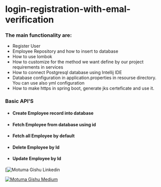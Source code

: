 # login-registration-with-emal-verification
<h3> The main functionality are:</h3>

<ul>
  <li>Register User</li>
  <li>Employee Repository and how to insert to database</li>
  <li>How to use lombok</li>
  <li>How to customize for the method we want define by our project requirements in services</li>
  <li>How to connect Postgresql database using Intellij IDE</li>
   <li>Database configuration in application.properties in resourse directory. You can use also yml configuration</li>
   <li>How to make https in spring boot, generate jks certeficate and use it.</li>
</ul>
<h3> Basic API'S</h3>

<ul>
    <h4><li>Create Employee record into database</li> </h4>
    <h4><li>Fetch Employee from database using id</li> </h4>
    <h4><li>Fetch all Employee by default</li> </h4>
    <h4><li>Delete Employee by Id</li> </h4>
    <h4><li>Update Employee by Id</li> </h4>
</ul>


    
[![Motuma Gishu Linkedin](https://www.linkedin.com/in/motuma-gishu-a04248185?lipi=urn%3Ali%3Apage%3Ad_flagship3_profile_view_base_contact_details%3BVqQyRH54SuCX1VfeEQ%2FIzQ%3D%3D)

[![Motuma Gishu Medium](https://img.shields.io/badge/Medium-000000?style=for-the-badge&logo=medium&logoColor=white)](https://medium.com/@motumagishu27)

<!--
**motumag/motumag** is a ✨ _special_ ✨ repository because its `README.md` (this file) appears on your GitHub profile.

Here are some ideas to get you started:

- 🔭 I’m currently working on ...
- 🌱 I’m currently learning ...
- 👯 I’m looking to collaborate on ...
- 🤔 I’m looking for help with ...
- 💬 Ask me about ...
- 📫 How to reach me: ...
- 😄 Pronouns: ...
- ⚡ Fun fact: ...
-->
